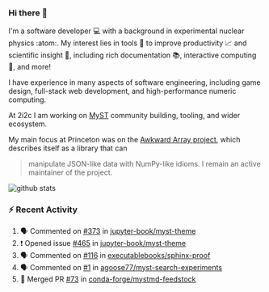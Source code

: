 ### Hi there 👋 

I'm a software developer 💻 with a background in experimental nuclear physics :atom:. My interest lies in tools :wrench: to improve productivity :chart_with_upwards_trend: and scientific insight :telescope:, including rich documentation 📚, interactive computing 🧮, and more! 

I have experience in many aspects of software engineering, including game design, full-stack web development, and high-performance numeric computing. 

At 2i2c I am working on [MyST](https://github.com/jupyter-book/mystmd) community building, tooling, and wider ecosystem. 

My main focus at Princeton was on the [Awkward Array project](awkward-array.org/), which describes itself as a library that can 
> manipulate JSON-like data with NumPy-like idioms. I remain an active maintainer of the project. 

![github stats](https://github-readme-stats.vercel.app/api?username=agoose77&show_icons=true&hide_rank=true&hide_title=true&bg_color=30,e76445,904e95&text_color=efe3ec&icon_color=efe3ec)
<!--
**agoose77/agoose77** is a ✨ _special_ ✨ repository because its `README.md` (this file) appears on your GitHub profile.

Here are some ideas to get you started:

- 🔭 I’m currently working on ...
- 🌱 I’m currently learning ...
- 👯 I’m looking to collaborate on ...
- 🤔 I’m looking for help with ...
- 💬 Ask me about ...
- 📫 How to reach me: ...
- 😄 Pronouns: ...
- ⚡ Fun fact: ...
-->

### :zap: Recent Activity

<!--START_SECTION:activity-->
1. 🗣 Commented on [#373](https://github.com/jupyter-book/myst-theme/pull/373#issuecomment-2340287681) in [jupyter-book/myst-theme](https://github.com/jupyter-book/myst-theme)
2. ❗ Opened issue [#465](https://github.com/jupyter-book/myst-theme/issues/465) in [jupyter-book/myst-theme](https://github.com/jupyter-book/myst-theme)
3. 🗣 Commented on [#116](https://github.com/executablebooks/sphinx-proof/pull/116#issuecomment-2340277093) in [executablebooks/sphinx-proof](https://github.com/executablebooks/sphinx-proof)
4. 🗣 Commented on [#1](https://github.com/agoose77/myst-search-experiments/issues/1#issuecomment-2340271003) in [agoose77/myst-search-experiments](https://github.com/agoose77/myst-search-experiments)
5. 🎉 Merged PR [#73](https://github.com/conda-forge/mystmd-feedstock/pull/73) in [conda-forge/mystmd-feedstock](https://github.com/conda-forge/mystmd-feedstock)
<!--END_SECTION:activity-->
